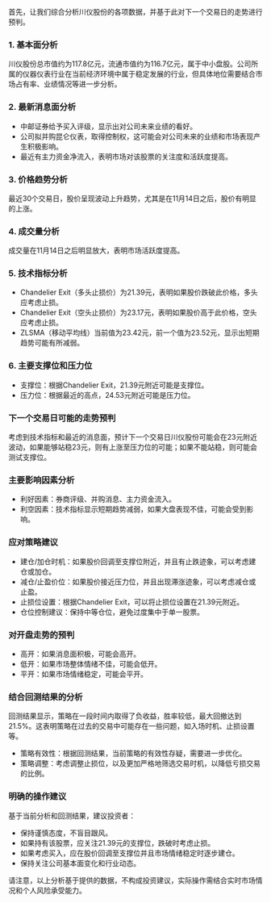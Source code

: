 首先，让我们综合分析川仪股份的各项数据，并基于此对下一个交易日的走势进行预判。

### 1. 基本面分析
川仪股份总市值约为117.8亿元，流通市值约为116.7亿元，属于中小盘股。公司所属的仪器仪表行业在当前经济环境中属于稳定发展的行业，但具体地位需要结合市场占有率、业绩情况等进一步分析。

### 2. 最新消息面分析
- 中邮证券给予买入评级，显示出对公司未来业绩的看好。
- 公司拟并购昆仑仪表，取得控制权，这可能会对公司未来的业绩和市场表现产生积极影响。
- 最近有主力资金净流入，表明市场对该股票的关注度和活跃度提高。

### 3. 价格趋势分析
最近30个交易日，股价呈现波动上升趋势，尤其是在11月14日之后，股价有明显的上涨。

### 4. 成交量分析
成交量在11月14日之后明显放大，表明市场活跃度提高。

### 5. 技术指标分析
- Chandelier Exit（多头止损价）为21.39元，表明如果股价跌破此价格，多头应考虑止损。
- Chandelier Exit（空头止损价）为23.17元，表明如果股价高于此价格，空头应考虑止损。
- ZLSMA（移动平均线）当前值为23.42元，前一个值为23.52元，显示出短期趋势可能有所减弱。

### 6. 主要支撑位和压力位
- 支撑位：根据Chandelier Exit，21.39元附近可能是支撑位。
- 压力位：根据最近的高点，24.53元附近可能是压力位。

### 下一个交易日可能的走势预判
考虑到技术指标和最近的消息面，预计下一个交易日川仪股份可能会在23元附近波动，如果能够站稳23元，则有上涨至压力位的可能；如果不能站稳，则可能会测试支撑位。

### 主要影响因素分析
- 利好因素：券商评级、并购消息、主力资金流入。
- 利空因素：技术指标显示短期趋势减弱，如果大盘表现不佳，可能会受到影响。

### 应对策略建议
- 建仓/加仓时机：如果股价回调至支撑位附近，并且有止跌迹象，可以考虑建仓或加仓。
- 减仓/止盈价位：如果股价接近压力位，并且出现滞涨迹象，可以考虑减仓或止盈。
- 止损位设置：根据Chandelier Exit，可以将止损位设置在21.39元附近。
- 仓位控制建议：保持中等仓位，避免过度集中于单一股票。

### 对开盘走势的预判
- 高开：如果消息面积极，可能会高开。
- 低开：如果市场整体情绪不佳，可能会低开。
- 平开：如果市场情绪稳定，可能会平开。

### 结合回测结果的分析
回测结果显示，策略在一段时间内取得了负收益，胜率较低，最大回撤达到21.5%。这表明策略在过去的交易中可能存在一些问题，如入场时机、止损设置等。

- 策略有效性：根据回测结果，当前策略的有效性存疑，需要进一步优化。
- 策略调整：考虑调整止损位，以及更加严格地筛选交易时机，以降低亏损交易的比例。

### 明确的操作建议
基于当前分析和回测结果，建议投资者：
- 保持谨慎态度，不盲目跟风。
- 如果持有该股票，应关注21.39元的支撑位，跌破时考虑止损。
- 如果考虑买入，应在股价回调至支撑位并且市场情绪稳定时逐步建仓。
- 保持关注公司基本面变化和行业动态。

请注意，以上分析基于提供的数据，不构成投资建议，实际操作需结合实时市场情况和个人风险承受能力。